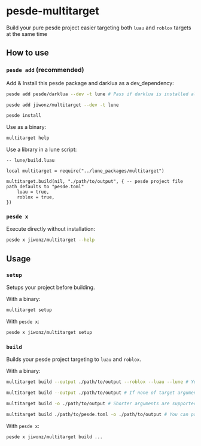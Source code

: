 # pesde-multitarget
Build your pure pesde project easier targeting both `luau` and `roblox` targets at the same time

## How to use
### `pesde add` (recommended)
Add & Install this pesde package and darklua as a dev_dependency:
```sh
pesde add pesde/darklua --dev -t lune # Pass if darklua is installed already.

pesde add jiwonz/multitarget --dev -t lune

pesde install
```
Use as a binary:
```sh
multitarget help
```
Use a library in a lune script:
```luau
-- lune/build.luau

local multitarget = require("../lune_packages/multitarget")

multitarget.build(nil, "./path/to/output", { -- pesde project file path defaults to "pesde.toml"
	luau = true,
	roblox = true,
})
```

### `pesde x`
Execute directly without installation:
```sh
pesde x jiwonz/multitarget --help
```

## Usage

### `setup`
Setups your project before building.

With a binary:
```sh
multitarget setup
```
With `pesde x`:
```sh
pesde x jiwonz/multitarget setup
```

### `build`
Builds your pesde project targeting to `luau` and `roblox`.

With a binary:
```sh
multitarget build --output ./path/to/output --roblox --luau --lune # You can set targets manually. Roblox target with luau project will require `darklua` to convert requires.

multitarget build --output ./path/to/output # If none of target argument is given, This will set available targets automatically.

multitarget build -o ./path/to/output # Shorter arguments are supported.

multitarget build ./path/to/pesde.toml -o ./path/to/output # You can pass pesde.toml optionally.
```
With `pesde x`:
```sh
pesde x jiwonz/multitarget build ...
```
